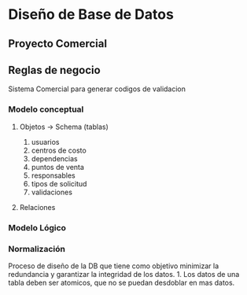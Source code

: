 # Diseño de Base de Datos

## Proyecto Comercial

## Reglas de negocio
Sistema Comercial para generar codigos de validacion

### Modelo conceptual
1. Objetos -> Schema (tablas)
    1. usuarios
    2. centros de costo
    3. dependencias
    4. puntos de venta
    5. responsables
    6. tipos de solicitud
    7. validaciones

2. Relaciones

### Modelo Lógico


### Normalización
Proceso de diseño de la DB que tiene como objetivo minimizar la redundancia  y garantizar la integridad de los datos.
    1. Los datos de una tabla deben ser atomicos, que no se puedan desdoblar en mas datos.
